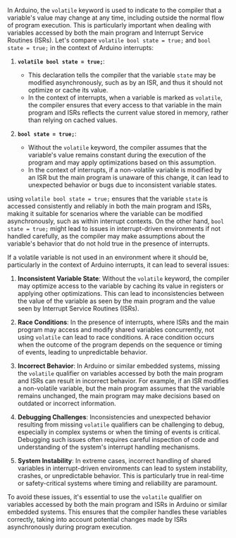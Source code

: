 In Arduino, the `volatile` keyword is used to indicate to the compiler that a variable's value may change at any time, including outside the normal flow of program execution. This is particularly important when dealing with variables accessed by both the main program and Interrupt Service Routines (ISRs). Let's compare `volatile bool state = true;` and `bool state = true;` in the context of Arduino interrupts:

1. **`volatile bool state = true;`**:
   - This declaration tells the compiler that the variable `state` may be modified asynchronously, such as by an ISR, and thus it should not optimize or cache its value. 
   - In the context of interrupts, when a variable is marked as `volatile`, the compiler ensures that every access to that variable in the main program and ISRs reflects the current value stored in memory, rather than relying on cached values.

2. **`bool state = true;`**:
   - Without the `volatile` keyword, the compiler assumes that the variable's value remains constant during the execution of the program and may apply optimizations based on this assumption.
   - In the context of interrupts, if a non-volatile variable is modified by an ISR but the main program is unaware of this change, it can lead to unexpected behavior or bugs due to inconsistent variable states.

using `volatile bool state = true;` ensures that the variable `state` is accessed consistently and reliably in both the main program and ISRs, making it suitable for scenarios where the variable can be modified asynchronously, such as within interrupt contexts. On the other hand, `bool state = true;` might lead to issues in interrupt-driven environments if not handled carefully, as the compiler may make assumptions about the variable's behavior that do not hold true in the presence of interrupts.

If a volatile variable is not used in an environment where it should be, particularly in the context of Arduino interrupts, it can lead to several issues:

1. **Inconsistent Variable State**: Without the `volatile` keyword, the compiler may optimize access to the variable by caching its value in registers or applying other optimizations. This can lead to inconsistencies between the value of the variable as seen by the main program and the value seen by Interrupt Service Routines (ISRs).

2. **Race Conditions**: In the presence of interrupts, where ISRs and the main program may access and modify shared variables concurrently, not using `volatile` can lead to race conditions. A race condition occurs when the outcome of the program depends on the sequence or timing of events, leading to unpredictable behavior.

3. **Incorrect Behavior**: In Arduino or similar embedded systems, missing the `volatile` qualifier on variables accessed by both the main program and ISRs can result in incorrect behavior. For example, if an ISR modifies a non-volatile variable, but the main program assumes that the variable remains unchanged, the main program may make decisions based on outdated or incorrect information.

4. **Debugging Challenges**: Inconsistencies and unexpected behavior resulting from missing `volatile` qualifiers can be challenging to debug, especially in complex systems or when the timing of events is critical. Debugging such issues often requires careful inspection of code and understanding of the system's interrupt handling mechanisms.

5. **System Instability**: In extreme cases, incorrect handling of shared variables in interrupt-driven environments can lead to system instability, crashes, or unpredictable behavior. This is particularly true in real-time or safety-critical systems where timing and reliability are paramount.

To avoid these issues, it's essential to use the `volatile` qualifier on variables accessed by both the main program and ISRs in Arduino or similar embedded systems. This ensures that the compiler handles these variables correctly, taking into account potential changes made by ISRs asynchronously during program execution.